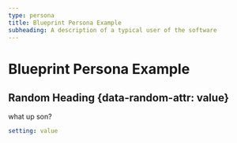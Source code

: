 ```yaml
---
type: persona
title: Blueprint Persona Example
subheading: A description of a typical user of the software 
---
```


# Blueprint Persona Example

## Random Heading {data-random-attr: value}

what up son?

```yaml {id: block1}
setting: value
```
